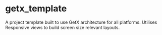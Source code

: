 # getx_template

A project template built to use GetX architecture for all platforms. Utilises Responsive views to build screen size relevant layouts.

